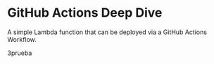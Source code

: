 # GitHub Actions Deep Dive

A simple Lambda function that can be deployed via a GitHub Actions Workflow. 

3prueba
